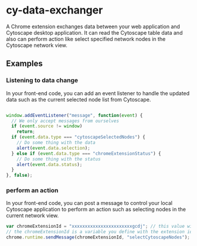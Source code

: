 # cy-data-exchanger
A Chrome extension exchanges data between your web application and Cytoscape desktop application. It can read the Cytoscape table data and also can perform action like select specified network nodes in the Cytoscape network view.

## Examples

### Listening to data change

In your front-end code, you can add an event listener to handle the updated data such as the current selected node list from Cytoscape.

```Javascript

window.addEventListener("message", function(event) {
  // We only accept messages from ourselves
  if (event.source != window)
    return;
  if (event.data.type === "cytoscapeSelectedNodes") {
    // Do some thing with the data
    alert(event.data.selection);
  } else if (event.data.type === "chromeExtensionStatus") {
    // Do some thing with the status
    alert(event.data.status);
  }
}, false);

```

### perform an action

In your front-end code, you can post a message to control your local Cytoscape application to perform an action such as selecting nodes in the current network view.

```Javascript
var chromeExtensionId = "xxxxxxxxxxxxxxxxxxxxxxxgcdj"; // this value will be different in your setting
// the chromeExtensionId is a variable you define with the extension id. It can be found in 'manage extension'
chrome.runtime.sendMessage(chromeExtensionId, "selectCytoscapeNodes");

```
